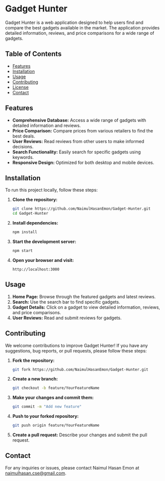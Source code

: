# Gadget Hunter

Gadget Hunter is a web application designed to help users find and compare the best gadgets available in the market. The application provides detailed information, reviews, and price comparisons for a wide range of gadgets.

## Table of Contents

- [Features](#features)
- [Installation](#installation)
- [Usage](#usage)
- [Contributing](#contributing)
- [License](#license)
- [Contact](#contact)

## Features

- **Comprehensive Database:** Access a wide range of gadgets with detailed information and reviews.
- **Price Comparison:** Compare prices from various retailers to find the best deals.
- **User Reviews:** Read reviews from other users to make informed decisions.
- **Search Functionality:** Easily search for specific gadgets using keywords.
- **Responsive Design:** Optimized for both desktop and mobile devices.

## Installation

To run this project locally, follow these steps:

1. **Clone the repository:**
   ```bash
   git clone https://github.com/NaimulHasanEmon/Gadget-Hunter.git
   cd Gadget-Hunter
   ```

2. **Install dependencies:**
   ```bash
   npm install
   ```

3. **Start the development server:**
   ```bash
   npm start
   ```

4. **Open your browser and visit:**
   ```
   http://localhost:3000
   ```

## Usage

1. **Home Page:** Browse through the featured gadgets and latest reviews.
2. **Search:** Use the search bar to find specific gadgets.
3. **Gadget Details:** Click on a gadget to view detailed information, reviews, and price comparisons.
4. **User Reviews:** Read and submit reviews for gadgets.

## Contributing

We welcome contributions to improve Gadget Hunter! If you have any suggestions, bug reports, or pull requests, please follow these steps:

1. **Fork the repository:**
   ```bash
   git fork https://github.com/NaimulHasanEmon/Gadget-Hunter.git
   ```

2. **Create a new branch:**
   ```bash
   git checkout -b feature/YourFeatureName
   ```

3. **Make your changes and commit them:**
   ```bash
   git commit -m "Add new feature"
   ```

4. **Push to your forked repository:**
   ```bash
   git push origin feature/YourFeatureName
   ```

5. **Create a pull request:** Describe your changes and submit the pull request.

## Contact

For any inquiries or issues, please contact Naimul Hasan Emon at [naimulhasan.cse@gmail.com](mailto:naimulhasan.cse@gmail.com).
